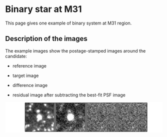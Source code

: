 Binary star at M31
====

This page gives one example of binary system at M31 region.

## Description of the images

The example images show the postage-stamped images around the candidate:

- reference image

- target image

- difference image

- residual image after subtracting the best-fit PSF image


![example](./example.gif)

